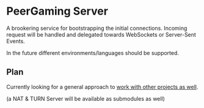 PeerGaming Server
=================

A brookering service for bootstrapping the initial connections.
Incoming request will be handled and delegated towards WebSockets or Server-Sent Events.

In the future different environments/languages should be supported.

## Plan

Currently looking for a general approach to [work with other projects as well](https://github.com/peers/peerjs/issues/7#issuecomment-14584314).

(a NAT & TURN Server will be available as submodules as well)
